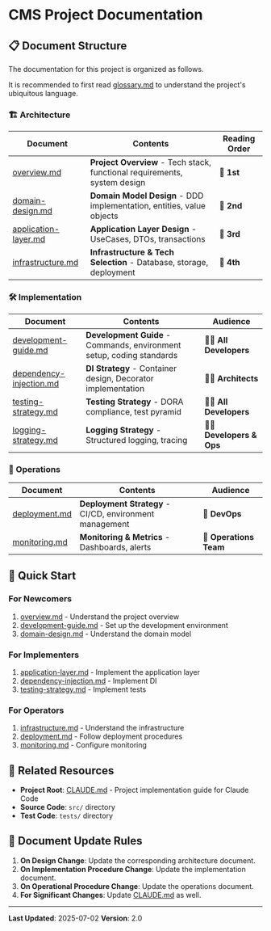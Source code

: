 # CMS Project Documentation

## 📋 Document Structure

The documentation for this project is organized as follows.

It is recommended to first read [glossary.md](glossary.md) to understand the project's ubiquitous language.

### 🏗️ Architecture

| Document | Contents | Reading Order |
|---|---|---|
| [overview.md](architecture/overview.md) | **Project Overview** - Tech stack, functional requirements, system design | 📖 **1st** |
| [domain-design.md](architecture/domain-design.md) | **Domain Model Design** - DDD implementation, entities, value objects | 📖 **2nd** |
| [application-layer.md](architecture/application-layer.md) | **Application Layer Design** - UseCases, DTOs, transactions | 📖 **3rd** |
| [infrastructure.md](architecture/infrastructure.md) | **Infrastructure & Tech Selection** - Database, storage, deployment | 📖 **4th** |

### 🛠️ Implementation

| Document | Contents | Audience |
|---|---|---|
| [development-guide.md](implementation/development-guide.md) | **Development Guide** - Commands, environment setup, coding standards | 👨‍💻 **All Developers** |
| [dependency-injection.md](implementation/dependency-injection.md) | **DI Strategy** - Container design, Decorator implementation | 👨‍💻 **Architects** |
| [testing-strategy.md](implementation/testing-strategy.md) | **Testing Strategy** - DORA compliance, test pyramid | 👨‍💻 **All Developers** |
| [logging-strategy.md](implementation/logging-strategy.md) | **Logging Strategy** - Structured logging, tracing | 👨‍💻 **Developers & Ops** |

### 🚀 Operations

| Document | Contents | Audience |
|---|---|---|
| [deployment.md](operations/deployment.md) | **Deployment Strategy** - CI/CD, environment management | 🔧 **DevOps** |
| [monitoring.md](operations/monitoring.md) | **Monitoring & Metrics** - Dashboards, alerts | 🔧 **Operations Team** |

## 🎯 Quick Start

### For Newcomers
1. [overview.md](architecture/overview.md) - Understand the project overview
2. [development-guide.md](implementation/development-guide.md) - Set up the development environment
3. [domain-design.md](architecture/domain-design.md) - Understand the domain model

### For Implementers
1. [application-layer.md](architecture/application-layer.md) - Implement the application layer
2. [dependency-injection.md](implementation/dependency-injection.md) - Implement DI
3. [testing-strategy.md](implementation/testing-strategy.md) - Implement tests

### For Operators
1. [infrastructure.md](architecture/infrastructure.md) - Understand the infrastructure
2. [deployment.md](operations/deployment.md) - Follow deployment procedures
3. [monitoring.md](operations/monitoring.md) - Configure monitoring

## 🔗 Related Resources

- **Project Root**: [CLAUDE.md](../CLAUDE.md) - Project implementation guide for Claude Code
- **Source Code**: `src/` directory
- **Test Code**: `tests/` directory

## 📝 Document Update Rules

1. **On Design Change**: Update the corresponding architecture document.
2. **On Implementation Procedure Change**: Update the implementation document.
3. **On Operational Procedure Change**: Update the operations document.
4. **For Significant Changes**: Update [CLAUDE.md](../CLAUDE.md) as well.

---

**Last Updated**: 2025-07-02
**Version**: 2.0
